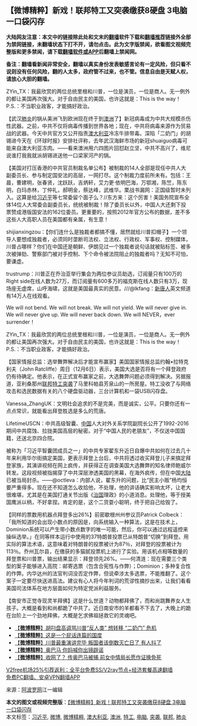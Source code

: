  <h2>【微博精粹】新戏！联邦特工又突袭缴获8硬盘 3电脑 一口袋闪存</h2> <p class="notice"><b>大陆网友注意：本文中的链接除此处和文末的<a href="https://github.com/bannedbook/fanqiang" >翻墙</a>软件下载和<a href="https://github.com/killgcd/justmysocks/blob/master/README.md">翻墙推荐</a>链接外全部为禁网链接，未翻墙状态下打不开，请勿点击。此为文字版禁闻，欲看图文视频完整版和更多禁闻，请下载<a href="https://github.com/bannedbook/fanqiang">翻墙软件或APP</a>后翻墙上禁闻网。</p><p>备注：翻墙看新闻非常安全，翻墙以真实身份发表敏感言论有一定风险，但只看不说则没有任何风险，翻的人太多，政府管不过来，也不管。信息自由是天赋人权，请放心大胆的翻墙。</b></p>  <div class="entry"> <p id="summary">ZYin_TX：我最欣赏的两位总统里根和川普，一位是演员，一位是商人。无一例外的都让美国再次强大。对于自由民主的美国，也许这就是：This is the way！P.S.：不当职业政客，才能搞好政治。</p> <p id="conimg">【武汉<a href="https://www.bannedbook.org/bnews/tag/%e8%82%ba%e7%82%8e/" class="st_tag internal_tag" rel="tag" title="标签 肺炎 下的日志">肺炎</a>的锅从美洲飞到欧洲现在终于到<a href="https://www.bannedbook.org/bnews/tag/%e6%be%b3%e6%b4%b2/" class="st_tag internal_tag" rel="tag" title="标签 澳洲 下的日志">澳洲</a>了】新冠病毒成为中共大规模杀伤性武器。之前，中共不仅将病毒传播到世界各地；现在，中共将病毒来源作为贸易战的武器。今天中共官方又公开指责<a href="https://www.bannedbook.org/bnews/tag/%e6%be%b3%e5%a4%a7%e5%88%a9%e4%ba%9a/" class="st_tag internal_tag" rel="tag" title="标签 澳大利亚 下的日志">澳大利亚</a>冷冻牛排带毒。深陷「二奶门」的胡锡进今天在《环球时报》安排社评称，去年武汉海鲜市场的新冠shuaiguo病毒可能来自澳大利亚冻肉。——看来澳洲用六四图片回怼赵立坚，中共不高兴了，维尼说谁打我我就派胡锡进送他一口梁家河产的锅。</p> <p>【美国对打压香港的中共官员制裁名单公布】被制裁的14人全部是现任中共人大副委员长、参与制定国安法的高层，一网打尽。这个制裁力度前所未有。包括：王晨，曹建明，张春贤，沈跃跃，吉炳轩，艾力更·依明巴海，万鄂湘，陈竺，陈东明，白玛赤林，丁仲礼，郝明金，蔡达峰，武维华。栗战书漏网：正国级暂时未列入。这算是给<a href="https://www.bannedbook.org/bnews/tag/%e4%b9%a0%e8%bf%91%e5%b9%b3/" class="st_tag internal_tag" rel="tag" title="标签 习近平 下的日志">习近平</a>等七常委留个面子么？//东方来：这个厉害！美国务院宣布全体14位人大常委会副委员长，统统被制裁！除了委员长以外，中国人大还剩下投票赞成港版国安法的162位委员。更重要的，按照2012年官方公布的数据，差不多这些人大高职人员在美国都有亲属，有生意！</p>  <p>shijianxingzou：【你们连什么是独裁者都搞不懂，居然就给川普扣帽子】一个领导人要想成独裁者，必须同时垄断司法权、立法权、行政权、军事权、控制媒体，川普占哪样？你们在中国还是朝鲜、伊朗见过一个独裁者说句话就被贴标签、被多次被弹劾、警察部门被对手控制、下个命令被法院阻止的独裁者吗？无知不可怕，要谦虚。</p> <p>trustrump：川普正在乔治亚举行集会为两位参议员助选，订阅量只有100万的Right side在线人数为27万，而订阅量有600多万的福克斯在线人数只有3万，现场座无虚席，山呼海啸，这就是美国最真实的民意。///@lkfang：<span class='wp_keywordlink_affiliate'><a href="https://www.ntdtv.com/" title="新唐人">新唐人</a></span>英文频道有14万人在线观看。</p> <p>We will not bend. We will not break. We will not yield. We will never give in. We will never give up. We will never back down. We will NEVER，ever surrender！</p>  <p>ZYin_TX：我最欣赏的两位总统里根和川普，一位是演员，一位是商人。无一例外的都让美国再次强大。对于自由民主的美国，也许这就是：This is the way！P.S.：不当职业政客，才能搞好政治。</p> <p>【国家情报总监：选举舞弊解决后才能宣布赢家】美国国家情报总监约翰•拉特克利夫（John Ratcliffe）周日（12月6日）表示，美国大选是否将有一个拜登政府仍有待确定。他表示，在正式宣布赢家之前，大选舞弊问题必须得到解决。另据报道，亚利桑那州<a href="https://www.bannedbook.org/bnews/tag/%E8%81%94%E9%82%A6/" class="st_tag internal_tag" rel="tag" title="标签 联邦 下的日志">联邦</a><a href="https://www.bannedbook.org/bnews/tag/%e7%89%b9%e5%b7%a5/" class="st_tag internal_tag" rel="tag" title="标签 特工 下的日志">特工</a><a href="https://www.bannedbook.org/bnews/tag/%E7%AA%81%E8%A2%AD/" class="st_tag internal_tag" rel="tag" title="标签 突袭 下的日志">突袭</a>了马里科帕县芳泉山的一所房屋。特工没收了与网络攻击和选民数据有关的八个硬盘驱动器，三台计算机和一袋USB闪存盘。</p> <p>Vanessa_ZhangUK：文明社会追求的不是完美，而是诚实，公平。只要你还有一点点常识，就能看出拜登胜选是多么的荒唐。</p>  <p>LifetimeUSCN：中共高级智囊、<span class='wp_keywordlink_affiliate'><a href="https://www.bannedbook.org/" title="中国" target="_blank">中国</a></span>人大对外关系学院副院长公开了1992-2016期间中共腐蚀、拉拢美国高层的秘密。对于“中国人民的老朋友”，不仅送中国国籍，还送北京四合院。</p> <p>被称为「习近平智囊团成员之一」的中共专家翟东升近日自爆中共如何在过去几十年来利用华尔街搞定美国，更表示拜登上台后，中共将透过收买拜登儿子来搞定拜登家族，其演讲视频在网上疯传，并获得正在调查美国大选舞弊的知名律师鲍威尔转发。这段视频被指揭穿了中共深层渗透美国的黑幕，在海外疯传，但在中国<span class='wp_keywordlink_affiliate'><a href="https://www.bannedbook.org/" title="大陆" target="_blank">大陆</a></span>已被当局封杀。——@octleva：内部人说，翟东升的问题，比“民主小贩”杨均恒要严重得多。现在还不知道怎么收拾他，不处理，他的讲话确实影响太坏，让老大很难堪，尤其是在美国打通关节出版《<span class='wp_keywordlink'><a href="https://www.bannedbook.org/forum24/topic8925.html" title="《治国大道》" target="_blank">治国</a></span>理政》的小道消息。处理他，等于授美国鹰派以柄，不好拿捏。肯定的是，这个二货耍小聪明，终于把自己给毁了。</p> <p>【同样的票数用机器点拜登多出26%】前密歇根州州参议员Patrick Colbeck：「我所知道的会出现小数点的原因是，向系统输入一种算法，这是在技术上，Dominion系统可以产生带小数点数字的唯一可能，然后，你可以通过远程遥控来操纵选举。」在同等样本运行中使用的37特朗普投票已从特朗普“切换”到拜登。用实际的算法术语，这意味着对特朗普的投票被计为87％，对拜登的投票被计为113％。乔州瓦尔县，在缴获的多猫腻投票机上进行了实验。用该机点相等数量的拜登票和川普票，输出结果显示：拜登领先26%。——何清涟：现在需要三个类型的案子能够进入高院：邮寄选票（包含合宪性与作弊）；Dominion；多种复合性的作弊。内华达州的法官判词没否定作弊，但说牵涉太多选票，不能推翻了。这个案子一定要尽快送进高法。建议有心人将今年判词的荒谬性摘抄出来，让我们看看美国司法体系在地方层面如何为特定党派利益服务。</p>  <p>【南安市正觉寺现灵羊拜佛】这是什么世道？动物都拜佛了，而和尚跳舞养女人生孩子。大概是看到和尚都跪了中共了。近日南安市的羊都看不下去了，大晚上的跪在台阶上一个劲地拜佛，大概是乞求佛祖拯救它的灵魂吧。</p> <ul class='op-related-articles' title='相关阅读'> <li><a href='https://www.bannedbook.org/bnews/comments/20201207/1443488.html' target='_blank'>【<b>微博精粹</b>】胡叼盘高调骂川普“反人类” 想转移 “二奶门” 危机</a></li> <li><a href='https://www.bannedbook.org/bnews/comments/20201206/1443014.html' target='_blank'>【<b>微博精粹</b>】这是一个屁话连篇的国度</a></li> <li><a href='https://www.bannedbook.org/bnews/comments/20201204/1441934.html' target='_blank'>【<b>微博精粹</b>】川普最重演讲完毕 叛国者该倒数灭亡日了 有人抖了</a></li> <li><a href='https://www.bannedbook.org/bnews/comments/20201202/1440715.html' target='_blank'>【<b>微博精粹</b>】奥巴马 你妈喊你出镜辟谣</a></li> <li><a href='https://www.bannedbook.org/bnews/comments/20201201/1440047.html' target='_blank'>【<b>微博精粹</b>】收网了？ 传奥巴马被捕 前女中情局长愿作证换免死</a></li> </ul> <p class="texttj"> <a href="https://github.com/bannedbook/fanqiang/wiki/V2ray%E6%9C%BA%E5%9C%BA" target="_blank">V2free机场25%引荐返利：全平台免费SS/V2ray节点+经济套餐高速翻墙</a><br/> <a href="https://github.com/bannedbook/fanqiang/wiki/%E7%A6%81%E9%97%BB%E7%BD%91%E5%AE%89%E5%8D%93%E7%BF%BB%E5%A2%99%E6%96%B0%E9%97%BBAPP" target="_blank">免费PC翻墙、安卓VPN翻墙APP</a></p><p> 来源：<a href="https://www.aboluowang.com/2020/1208/1531789.html" target="_blank">阿波罗网</a>江一编辑 </p><a name='sharetosocial'></a>       <div><b>本文的图文或视频完整版</b>：<a href='https://www.bannedbook.org/bnews/comments/20201208/1444017.html'>【微博精粹】新戏！联邦特工又突袭缴获8硬盘 3电脑 一口袋闪存</a></div>  </div><!--END ENTRY--> <div class="postfooter"> <div>本文标签：<a href="https://www.bannedbook.org/bnews/tag/%e4%b9%a0%e8%bf%91%e5%b9%b3/" rel="tag">习近平</a>, <a href="https://www.bannedbook.org/bnews/tag/%e5%be%ae%e5%8d%9a/" rel="tag">微博</a>, <a href="https://www.bannedbook.org/bnews/tag/%e5%be%ae%e5%8d%9a%e7%b2%be%e7%b2%b9/" rel="tag">微博精粹</a>, <a href="https://www.bannedbook.org/bnews/tag/%e6%be%b3%e5%a4%a7%e5%88%a9%e4%ba%9a/" rel="tag">澳大利亚</a>, <a href="https://www.bannedbook.org/bnews/tag/%e6%be%b3%e6%b4%b2/" rel="tag">澳洲</a>, <a href="https://www.bannedbook.org/bnews/tag/%e7%89%b9%e5%b7%a5/" rel="tag">特工</a>, <a href="https://www.bannedbook.org/bnews/tag/%e7%94%b5%e8%84%91/" rel="tag">电脑</a>, <a href="https://www.bannedbook.org/bnews/tag/%E7%AA%81%E8%A2%AD/" rel="tag">突袭</a>, <a href="https://www.bannedbook.org/bnews/tag/%E8%81%94%E9%82%A6/" rel="tag">联邦</a>, <a href="https://www.bannedbook.org/bnews/tag/%e8%82%ba%e7%82%8e/" rel="tag">肺炎</a></div>  </div><!--END POSTFOOTER--> 